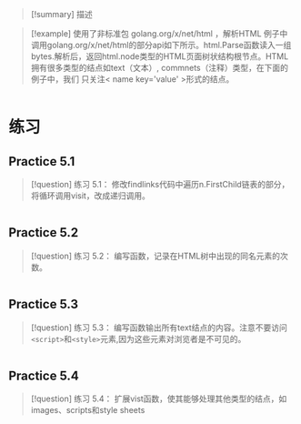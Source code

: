 > [!summary] 
> 描述
> 

> [!example] 
> 使用了非标准包 golang.org/x/net/html ，解析HTML
> 例子中调用golang.org/x/net/html的部分api如下所示。html.Parse函数读入一组bytes.解析后，返回html.node类型的HTML页面树状结构根节点。HTML拥有很多类型的结点如text（文本）, commnets（注释）类型，在下面的例子中，我们 只关注< name key='value' >形式的结点。
``` go

```


# 练习
## Practice 5.1
> [!question] 
> 练习 5.1： 修改findlinks代码中遍历n.FirstChild链表的部分，将循环调用visit，改成递归调用。
> 
``` go

```
## Practice 5.2
> [!question] 
> 练习 5.2： 编写函数，记录在HTML树中出现的同名元素的次数。
> 
``` go

```
## Practice 5.3
> [!question] 
> 练习 5.3： 编写函数输出所有text结点的内容。注意不要访问`<script>`和`<style>`元素,因为这些元素对浏览者是不可见的。
> 
``` go

```
## Practice 5.4
> [!question] 
> 练习 5.4： 扩展vist函数，使其能够处理其他类型的结点，如images、scripts和style sheets
> 
``` go

```
